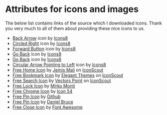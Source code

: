 # Attributes for icons and images

The below list contains links of the source which I downloaded icons. Thank you very much to all of them about providing these nice icons to us.

- <a target="_blank" href="https://icons8.com/icon/81127/back-arrow">Back Arrow</a> icon by <a target="_blank" href="https://icons8.com">Icons8</a>
- <a target="_blank" href="https://icons8.com/icon/81125/circled-right">Circled Right</a> icon by <a target="_blank" href="https://icons8.com">Icons8</a>
- <a target="_blank" href="https://icons8.com/icon/81124/forward-button">Forward Button</a> icon by <a target="_blank" href="https://icons8.com">Icons8</a>
- <a target="_blank" href="https://icons8.com/icon/81131/go-back">Go Back</a> icon by <a target="_blank" href="https://icons8.com">Icons8</a>
- <a target="_blank" href="https://icons8.com/icon/81131/go-back">Go Back</a> icon by <a target="_blank" href="https://icons8.com">Icons8</a>
- <a target="_blank" href="https://icons8.com/icon/81073/circular-arrow-pointing-to-left">Circular Arrow Pointing to Left</a> icon by <a target="_blank" href="https://icons8.com">Icons8</a>
- <a href="https://iconscout.com/icons/home" target="_blank">Free Home Icon</a> by <a href="https://iconscout.com/contributors/jemismali">Jemis Mali</a> on <a href="https://iconscout.com">IconScout</a>
- <a href="https://iconscout.com/icons/bookmark" target="_blank">Free Bookmark Icon</a> by <a href="https://iconscout.com/contributors/elegant-themes">Elegant Themes</a> on <a href="https://iconscout.com">IconScout</a>
- <a href="https://iconscout.com/icons/search" target="_blank">Free Search Icon</a> by <a href="https://iconscout.com/contributors/hana-arif">Vectors Point</a> on <a href="https://iconscout.com">IconScout</a>
- <a href="https://iconscout.com/icons/lock" target="_blank">Free Lock Icon</a> by <a href="https://iconscout.com/contributors/mirko-monti" target="_blank">Mirko Monti</a>
- <a href="https://iconscout.com/icons/chrome" target="_blank">Free Chrome Icon</a> by <a href="https://iconscout.com/contributors/icon-54" target="_blank">Icon 54</a>
- <a href="https://iconscout.com/icons/pin" target="_blank">Free Pin Icon</a> by <a href="https://iconscout.com/contributors/github" target="_blank">Github</a>
- <a href="https://iconscout.com/icons/pin" target="_blank">Free Pin Icon</a> by <a href="https://iconscout.com/contributors/daniel-bruce" target="_blank">Daniel Bruce</a>
- <a href="https://iconscout.com/icons/close" target="_blank">Free Close Icon</a> by <a href="https://iconscout.com/contributors/font-awesome" target="_blank">Font Awesome</a>





